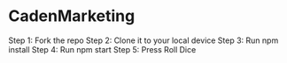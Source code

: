 # CadenMarketing
Step 1: Fork the repo
Step 2: Clone it to your local device
Step 3: Run npm install
Step 4: Run npm start
Step 5: Press Roll Dice

